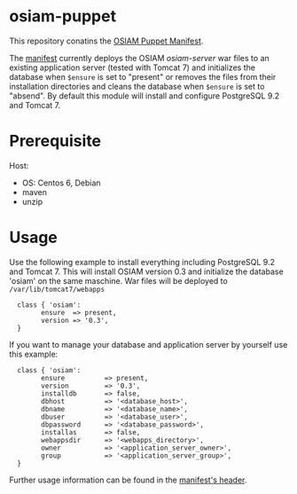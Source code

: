 osiam-puppet
============

This repository conatins the [OSIAM Puppet Manifest](manifests/init.pp).

The [manifest](manifests/init.pp) currently deploys the OSIAM *osiam-server* war files to an existing application server (tested with Tomcat 7) and initializes the database when `$ensure` is set to "present" or removes the files from their installation directories and cleans the database when `$ensure` is set to "absend". By default this module will install and configure PostgreSQL 9.2 and Tomcat 7.

Prerequisite
============
Host:
* OS: Centos 6, Debian
* maven
* unzip

Usage
============
Use the following example to install everything including PostgreSQL 9.2 and Tomcat 7. This will install OSIAM version 0.3 and initialize the database 'osiam' on the same maschine. War files will be deployed to `/var/lib/tomcat7/webapps`
```puppet
  class { 'osiam':
        ensure  => present,
        version => '0.3',
  }
```
If you want to manage your database and application server by yourself use this example:
```puppet
  class { 'osiam':
        ensure          => present,
        version         => '0.3',
        installdb       => false,
        dbhost          => '<database_host>',
        dbname          => '<database_name>',
        dbuser          => '<database_user>',
        dbpassword      => '<database_password>',
        installas       => false,
        webappsdir      => '<webapps_directory>',
        owner           => '<application_server_owner>',
        group           => '<application_server_group>',
  }
```

Further usage information can be found in the [manifest's header](manifests/init.pp).
